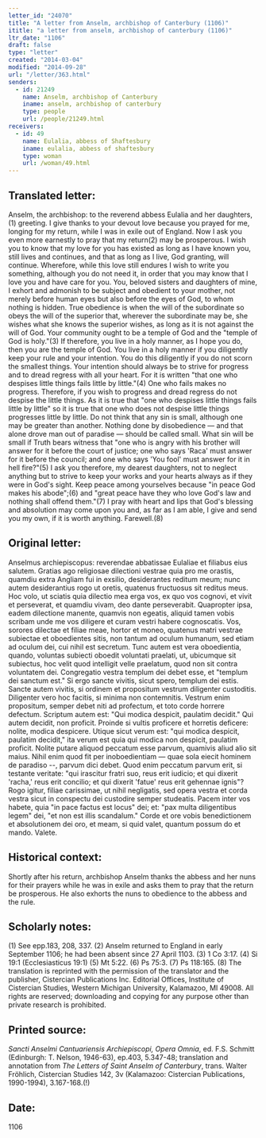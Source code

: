 ```yaml
---
letter_id: "24070"
title: "A letter from Anselm, archbishop of Canterbury (1106)"
ititle: "a letter from anselm, archbishop of canterbury (1106)"
ltr_date: "1106"
draft: false
type: "letter"
created: "2014-03-04"
modified: "2014-09-28"
url: "/letter/363.html"
senders:
  - id: 21249
    name: Anselm, archbishop of Canterbury
    iname: anselm, archbishop of canterbury
    type: people
    url: /people/21249.html
receivers:
  - id: 49
    name: Eulalia, abbess of Shaftesbury
    iname: eulalia, abbess of shaftesbury
    type: woman
    url: /woman/49.html
---
```

<h2> Translated letter:</h2>Anselm, the archbishop: to the reverend abbess Eulalia and her daughters,(1) greeting.
I give thanks to your devout love because you prayed for me, longing for my return, while I was in exile out of England. Now I ask you even more earnestly to pray that my return(2) may be prosperous. I wish you to know that my love for you has existed as long as I have known you, still lives and continues, and that as long as I live, God granting, will continue. Wherefore, while this love still endures I wish to write you something, although you do not need it, in order that you may know that I love you and have care for you.
You, beloved sisters and daughters of mine, I exhort and admonish to be subject and obedient to your mother, not merely before human eyes but also before the eyes of God, to whom nothing is hidden. True obedience is when the will of the subordinate so obeys the will of the superior that, wherever the subordinate may be, she wishes what she knows the superior wishes, as long as it is not against the will of God. Your community ought to be a temple of God and the "temple of God is holy."(3) If therefore, you live in a holy manner, as I hope you do, then you are the temple of God. You live in a holy manner if you diligently keep your rule and your intention. You do this diligently if you do not scorn the smallest things. Your intention should always be to strive for progress and to dread regress with all your heart. For it is written "that one who despises little things fails little by little."(4) One who fails makes no progress. Therefore, if you wish to progress and dread regress do not despise the little things. As it is true that "one who despises little things fails little by little" so it is true that one who does not despise little things progresses little by little.
Do not think that any sin is small, although one may be greater than another. Nothing done by disobedience — and that alone drove man out of paradise — should be called small. What sin will be small if Truth bears witness that "one who is angry with his brother will answer for it before the court of justice; one who says 'Raca' must answer for it before the council; and one who says 'You fool' must answer for it in hell fire?"(5) I ask you therefore, my dearest daughters, not to neglect anything but to strive to keep your works and your hearts always as if they were in God's sight.
Keep peace among yourselves because "in peace God makes his abode";(6) and "great peace have they who love God's law and nothing shall offend them."(7) I pray with heart and lips that God's blessing and absolution may come upon you and, as far as I am able, I give and send you my own, if it is worth anything. Farewell.(8)
<h2 class="mt-4"> Original letter:</h2>Anselmus archiepiscopus: reverendae abbatissae Eulaliae et filiabus eius salutem.
Gratias ago religiosae dilectioni vestrae quia pro me orastis, quamdiu extra Angliam fui in exsilio, desiderantes reditum meum; nunc autem desiderantius rogo ut oretis, quatenus fructuosus sit reditus meus. Hoc volo, ut sciatis quia dilectio mea erga vos, ex quo vos cognovi, et vivit et perseverat, et quamdiu vivam, deo dante perseverabit. Quapropter ipsa, eadem dilectione manente, quamvis non egeatis, aliquid tamen vobis scribam unde me vos diligere et curam vestri habere cognoscatis.
Vos, sorores dilectae et filiae meae, hortor et moneo, quatenus matri vestrae subiectae et oboedientes sitis, non tantum ad oculum humanum, sed etiam ad oculum dei, cui nihil est secretum. Tunc autem est vera oboedientia, quando, voluntas subiecti oboedit voluntati praelati, ut, ubicumque sit subiectus, hoc velit quod intelligit velle praelatum, quod non sit contra voluntatem dei. Congregatio vestra templum dei debet esse, et "templum dei sanctum est." Si ergo sancte vivitis, sicut spero, templum dei estis. Sancte autem vivitis, si ordinem et propositum vestrum diligenter custoditis.  Diligenter vero hoc facitis, si minima non contemnitis. Vestrum enim propositum, semper debet niti ad profectum, et toto corde horrere defectum. Scriptum autem est:  "Qui modica despicit, paulatim decidit." Qui autem decidit, non proficit. Proinde si vultis proficere et horretis deficere: nolite, modica despicere. Utique sicut verum est: "qui modica despicit, paulatim decidit," ita verum est quia qui modica non despicit, paulatim proficit.
Nolite putare aliquod peccatum esse parvum, quamivis aliud alio sit maius. Nihil enim quod fit per inoboedientiam — quae sola eiecit hominem de paradiso --, parvum dici debet. Quod enim peccatum parvum erit, si testante veritate: "qui irascitur fratri suo, reus erit iudicio; et qui dixerit 'racha,' reus erit concilio; et qui dixerit 'fatue' reus erit gehennae ignis"? Rogo igitur, filiae carissimae, ut nihil negligatis, sed opera vestra et corda vestra sicut in conspectu dei custodire semper studeatis.
Pacem inter vos habete, quia "in pace factus est locus" dei; et: "pax multa diligentibus legem" dei, "et non est illis scandalum." Corde et ore vobis benedictionem et absolutionem dei oro, et meam, si quid valet, quantum possum do et mando. Valete.
<h2 class="mt-4"> Historical context:</h2>Shortly after his return, archbishop Anselm thanks the abbess and her nuns for their prayers while he was in exile and asks them to pray that the return be prosperous.  He also exhorts the nuns to obedience to the abbess and the rule.
<h2 class="mt-4"> Scholarly notes:</h2>(1) See epp.183, 208, 337.
(2) Anselm returned to England in early September 1106; he had been absent since 27 April 1103. 
(3) 1 Co 3:17. 
(4) Si 19:1 (Ecclesiasticus 19:1) 
(5) Mt 5:22. 
(6) Ps 75:3. 
(7) Ps 118:165.
(8) The translation is reprinted with the permission of the translator and the publisher, Cistercian Publications Inc. Editorial Offices, Institute of Cistercian Studies, Western Michigan University, Kalamazoo, MI 49008.  All rights are reserved; downloading and copying for any purpose other than private research is prohibited.
<h2 class="mt-4"> Printed source:</h2><p><em>Sancti Anselmi Cantuariensis Archiepiscopi, Opera Omnia</em>, ed. F.S. Schmitt (Edinburgh: T. Nelson, 1946-63), ep.403, 5.347-48; translation and annotation from <em>The Letters of Saint Anselm of Canterbury</em>, trans. Walter Fröhlich, Cistercian Studies 142, 3v (Kalamazoo: Cistercian Publications, 1990-1994), 3.167-168.(!)</p><h2 class="mt-4"> Date:</h2>1106